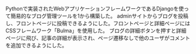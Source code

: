 Pythonで実装されたWebアプリケーションフレームワークであるDjangoを使って簡易的なブログ管理ツールを1から構築した。
adminサイトからブログを投稿し、フロントページに投稿できるようにした。フロントページと詳細ページにはCSSフレームワーク「Bulma」を使用した。
ブログの詳細ボタンを押すと詳細ページに飛び、記事の詳細が表示され、ページ遷移なしで他のユーザがコメントを追加できるようにした。

